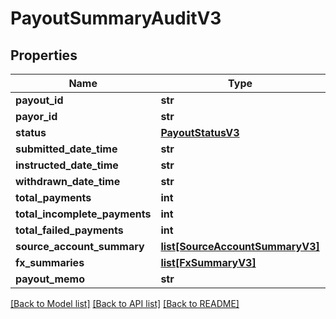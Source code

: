 # PayoutSummaryAuditV3

## Properties
Name | Type | Description | Notes
------------ | ------------- | ------------- | -------------
**payout_id** | **str** |  | 
**payor_id** | **str** |  | [optional] 
**status** | [**PayoutStatusV3**](PayoutStatusV3.md) |  | 
**submitted_date_time** | **str** |  | 
**instructed_date_time** | **str** |  | [optional] 
**withdrawn_date_time** | **str** |  | [optional] 
**total_payments** | **int** |  | [optional] 
**total_incomplete_payments** | **int** |  | [optional] 
**total_failed_payments** | **int** |  | [optional] 
**source_account_summary** | [**list[SourceAccountSummaryV3]**](SourceAccountSummaryV3.md) |  | [optional] 
**fx_summaries** | [**list[FxSummaryV3]**](FxSummaryV3.md) |  | [optional] 
**payout_memo** | **str** |  | [optional] 

[[Back to Model list]](../README.md#documentation-for-models) [[Back to API list]](../README.md#documentation-for-api-endpoints) [[Back to README]](../README.md)


